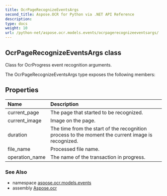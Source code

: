 ```yaml
---
title: OcrPageRecognizeEventsArgs
second_title: Aspose.OCR for Python via .NET API Reference
description: 
type: docs
weight: 10
url: /python-net/aspose.ocr.models.events/ocrpagerecognizeeventsargs/
---
```


## OcrPageRecognizeEventsArgs class

Class for OcrProgress event recognition arguments.

The OcrPageRecognizeEventsArgs type exposes the following members:
## Properties
| Name | Description |
| :- | :- |
|current_page|The page that started to be recognized.|
|current_image|Image on the page.|
|duration|The time from the start of the recognition process to the moment the current image is recognized.|
|file_name|Processed file name.|
|operation_name|The name of the transaction in progress.|

### See Also

* namespace [aspose.ocr.models.events](/ocr/python-net/aspose.ocr.models.events/)
* assembly [Aspose.ocr](/ocr/python-net/)

